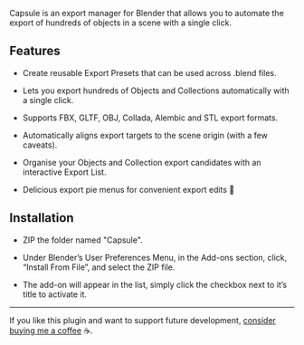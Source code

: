 
Capsule is an export manager for Blender that allows you to automate the export of hundreds of objects in a scene with a single click. 


## Features

- Create reusable Export Presets that can be used across .blend files.

- Lets you export hundreds of Objects and Collections automatically with a single click.

- Supports FBX, GLTF, OBJ, Collada, Alembic and STL export formats.

- Automatically aligns export targets to the scene origin (with a few caveats).

- Organise your Objects and Collection export candidates with an interactive Export List.

- Delicious export pie menus for convenient export edits 🥧


## Installation

- ZIP the folder named "Capsule".

- Under Blender’s User Preferences Menu, in the Add-ons section, click, “Install From File”, and select the ZIP file.

- The add-on will appear in the list, simply click the checkbox next to it’s title to activate it.


---

If you like this plugin and want to support future development, [consider buying me a coffee](https://paypal.me/takanukyriako) ☕️.
